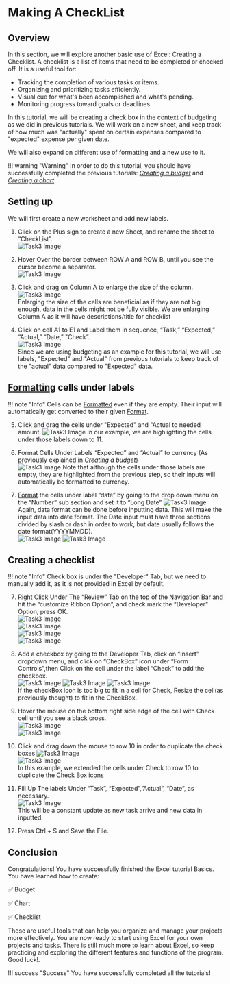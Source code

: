 # Making A CheckList

## Overview

In this section, we will explore another basic use of Excel: Creating a Checklist. A checklist is a list of items that need to be completed or checked off. It is a useful tool for:

* Tracking the completion of various tasks or items.
* Organizing and prioritizing tasks efficiently.
* Visual cue for what's been accomplished and what's pending.
* Monitoring progress toward goals or deadlines


In this tutorial, we will be creating a check box in the context of budgeting as we did in previous tutorials. We will work on a new sheet, and keep track of how much was "actually" spent on certain expenses compared to "expected" expense per given date.

We will also expand on different use of formatting and a new use to it.

!!! warning "Warning"
    <i class="fas fa-exclamation-triangle"></i> In order to do this tutorial, you should have successfully completed the previous tutorials: [_Creating a budget_](Task1.md) and [_Creating a chart_](Task2.md)

## Setting up 
We will first create a new worksheet and add new labels.

1. Click on the Plus sign to create a new Sheet, and rename the sheet to “CheckList”.  
![Task3 Image](Assets/Task3/Task3_1.png)  

2. Hover Over the border between ROW A and ROW B, until you see the cursor become a separator.  
![Task3 Image](Assets/Task3/Task3_1Help.png) 


3.  Click and drag on Column A to enlarge the size of the column.  
![Task3 Image](Assets/Task3/Task3_2.png)    
Enlarging the size of the cells are beneficial as if they are not big enough, data in the cells might not be fully visible. We are enlarging Column A as it will have descriptions/title for checklist


4.  Click on cell A1  to E1 and Label them in sequence, “Task,” “Expected,” “Actual,” “Date,” "Check”.  
![Task3 Image](Assets/Task3/Task3_3.png)  
Since we are using budgeting as an example for this tutorial, we will use labels, "Expected" and "Actual" from previous tutorials to keep track of the "actual" data compared to "Expected" data. 

## [Formatting](Glossary.md) cells under labels

!!! note "Info"
    <i class="fas fa-info-circle"></i> Cells can be [Formatted](Glossary.md) even if they are empty. Their input will automatically get converted to their given [Format](Glossary.md).


5. Click and drag the cells under "Expected" and "Actual to needed amount.
![Task3 Image](Assets/Task3/Task3_4A.png)
In our example, we are highlighting the cells under those labels down to 11.

5.  Format Cells Under Labels “Expected” and “Actual” to currency (As previously explained in [_Creating a budget_](Task1.md))  
![Task3 Image](Assets/Task3/Task3_4.png) 
Note that although the cells under those labels are empty, they are highlighted from the previous step, so their inputs will automatically be formatted to currency.



6.  [Format](Glossary.md) the cells under label “date” by going to the drop down menu on the “Number” sub section and set it to “Long Date” 
![Task3 Image](Assets/Task3/Task3_5.png)  
 Again, data format can be done before inputting data. This will make the input data into date format. The Date input must have three sections divided by slash or dash in order to work, but date usually follows the date format(YYYYMMDD).  
![Task3 Image](Assets/Task3/Task3_5B.png)
![Task3 Image](Assets/Task3/Task3_5C.png)

## Creating a checklist
!!! note "Info"
    <i class="fas fa-info-circle"></i> Check box is under the "Developer" Tab, but we need to manually add it, as it is not provided in Excel by default.


7.  Right Click Under The “Review” Tab on the top of the Navigation Bar and hit the “customize Ribbon Option”, and check mark the “Developer” Option, press OK.    
![Task3 Image](Assets/Task3/Task3_6.png)  
![Task3 Image](Assets/Task3/Task3_6B.png)  
![Task3 Image](Assets/Task3/Task3_6C.png)  
![Task3 Image](Assets/Task3/Task3_6D.png)   

7.  Add a checkbox by going to the Developer Tab, click on “Insert” dropdown menu, and  click on “CheckBox” icon under “Form Controls”,then Click on the cell under the label “Check” to add the checkbox.  
![Task3 Image](Assets/Task3/Task3_7.png)
![Task3 Image](Assets/Task3/Task3_7B.png)
![Task3 Image](Assets/Task3/Task3_8.png)   
If the checkBox icon is too big to fit in a cell for Check, Resize the cell(as previously thought) to fit in the CheckBox.

8.  Hover the mouse on the bottom right side edge of the cell with Check cell until you see a black cross.   
![Task3 Image](Assets/Task3/Task3_9Help.jpg)   
![Task3 Image](Assets/Task3/Task3_8B.png)  


9.   Click and drag down the mouse to row 10 in order to duplicate the check boxes 
![Task3 Image](Assets/Task3/Task3_9.png)  
![Task3 Image](Assets/Task3/Task3_9B.png)   
In this example, we extended the cells under Check to row 10 to duplicate the Check Box icons  

10. Fill Up The labels Under “Task”, “Expected”,”Actual”, “Date”, as necessary.  
![Task3 Image](Assets/Task3/Task3_10.png)  
This will be a constant update as new task arrive and new data in inputted.  

11. Press Ctrl + S and Save the File.


## Conclusion

Congratulations! You have successfully finished the Excel tutorial Basics. You have learned how to create:

 :white_check_mark: Budget

 :white_check_mark: Chart

 :white_check_mark: Checklist


These are useful tools that can help you organize and manage your projects more effectively. You are now ready to start using Excel for your own projects and tasks. There is still much more to learn about Excel, so keep practicing and exploring the different features and functions of the program. Good luck!.  



!!! success "Success"
    You have successfully completed all the tutorials!
    